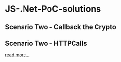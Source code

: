 # JS-.Net-PoC-solutions

## Scenario Two -  Callback the Crypto

## Scenario Two -  HTTPCalls
[read more...](/ScenarioTwo-HTTPCalls/)
